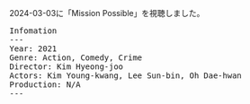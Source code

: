 
2024-03-03に「Mission Possible」を視聴しました。

<pre>
Infomation
---
Year: 2021
Genre: Action, Comedy, Crime
Director: Kim Hyeong-joo
Actors: Kim Young-kwang, Lee Sun-bin, Oh Dae-hwan
Production: N/A
---
</pre>



